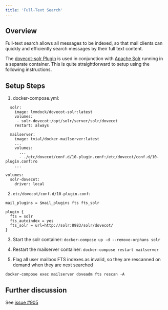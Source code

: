 ```yaml
---
title: 'Full-Text Search'
---
```


## Overview

Full-text search allows all messages to be indexed, so that mail clients can quickly and efficiently search messages by their full text content.

The [dovecot-solr Plugin](https://wiki2.dovecot.org/Plugins/FTS/Solr) is used in conjunction with [Apache Solr](https://lucene.apache.org/solr/) running in a separate container. This is quite straightforward to setup using the following instructions.

## Setup Steps

1. docker-compose.yml:

```
  solr:
    image: lmmdock/dovecot-solr:latest
    volumes:
     - solr-dovecot:/opt/solr/server/solr/dovecot
    restart: always

  mailserver:
    image: tvial/docker-mailserver:latest
    ...
    volumes:
      ...
      - ./etc/dovecot/conf.d/10-plugin.conf:/etc/dovecot/conf.d/10-plugin.conf:ro
    ...

volumes:
  solr-dovecot:
    driver: local

```

2. `etc/dovecot/conf.d/10-plugin.conf`:
```
mail_plugins = $mail_plugins fts fts_solr

plugin {
  fts = solr
  fts_autoindex = yes
  fts_solr = url=http://solr:8983/solr/dovecot/ 
}
```

3. Start the solr container: `docker-compose up -d --remove-orphans solr`

4. Restart the mailserver container: `docker-compose restart mailserver`

5. Flag all user mailbox FTS indexes as invalid, so they are rescanned on demand when they are next searched
```
docker-compose exec mailserver doveadm fts rescan -A
```


## Further discussion
See [issue #905](https://github.com/tomav/docker-mailserver/issues/905)